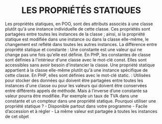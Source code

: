 <h1 align="center" id="title">
LES PROPRIÉTÉS STATIQUES
</h1>

<p id="description">
Les propriétés statiques, en POO, sont des attributs associés à une classe plutôt qu'à une instance
individuelle de cette classe. Ces propriétés sont partagées entre toutes les instances de la classe ;
ainsi, si la propriété statique est modifiée dans une instance ou dans la classe elle-même, le
changement est reflété dans toutes les autres instances.
La différence entre propriété statique et constante :
Une constante est une valeur qui ne change pas une fois qu'elle est définie. En PHP, les constantes
de classe sont définies à l'intérieur d'une classe avec le mot-clé const. Elles sont accessibles sans
avoir besoin d'instancier la classe.
Une propriété statique appartient à la classe elle-même plutôt qu'à une instance spécifique de cette
classe. En PHP, elles sont définies avec le mot-clé static. : Utilisées pour stocker des données qui
doivent être partagées entre toutes les instances d'une classe ou pour les valeurs qui doivent être
conservées entre différents appels de méthode. Mais à l’inverse d’une constante sa valeur pourra
être modifiée.
Par exemple un taux de TVA dans une constante et un compteur dans une propriété statique.
Pourquoi utiliser une propriété statique ?
- Disponible partout dans votre programme
- Facile d’accession et à régler
- La même valeur est partagée à toutes les instances de cet objet
</p>